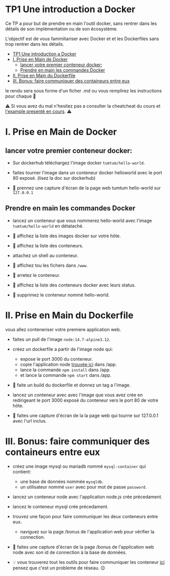 # TP1 Une introduction a Docker

Ce TP a pour but de prendre en main l'outil docker, sans rentrer dans les détails de son implémentation ou de son écosystème.

L'objectif est de vous fammiliariser avec Docker et et les Dockerfiles sans trop rentrer dans les détails.




- [TP1 Une introduction a Docker](#tp1-une-introduction-a-docker)
- [I. Prise en Main de Docker](#i-prise-en-main-de-docker)
  - [lancer votre premier conteneur docker:](#lancer-votre-premier-conteneur-docker)
  - [Prendre en main les commandes Docker](#prendre-en-main-les-commandes-docker)
- [II. Prise en Main du Dockerfile](#ii-prise-en-main-du-dockerfile)
- [III. Bonus: faire communiquer des containeurs entre eux](#iii-bonus-faire-communiquer-des-containeurs-entre-eux)

le rendu sera sous forme d'un ficher .md ou vous remplirez les instructions pour chaque :triangular_flag_on_post: 

:warning: Si vous avez du mal n'hesitez pas a consulter la cheatcheat du cours et [l'example presenté en cours](../../ressources/docker/cours). :warning:

# I. Prise en Main de Docker

## lancer votre premier conteneur docker:

* Sur dockerhub téléchargez l'image docker ``tumtum/hello-world``.

* faites tourner l'image dans un conteneur docker helloworld avec le port 80 exposé. (lisez la doc sur dockerhub)

* :triangular_flag_on_post: prennez une capture d'écran de la page web tumtum hello-world sur ``127.0.0.1``

## Prendre en main les commandes Docker

* lancez un conteneur que vous nommerez hello-world avec l'image ``tumtum/hello-world`` en détataché.

* :triangular_flag_on_post: affichez la liste des images docker sur votre hôte.

* :triangular_flag_on_post: affichez la liste des conteneurs.

* attachez un shell au conteneur.

* :triangular_flag_on_post: affichez tou les fichers dans ``/www``.

* :triangular_flag_on_post: arretez le conteneur.

* :triangular_flag_on_post: affichez la liste des conteneurs docker avec leurs status.

* :triangular_flag_on_post: supprimez le conteneur nommé hello-world.

# II. Prise en Main du Dockerfile

vous allez conteneriser votre premiere application web.

* faites un pull de l'image ``node:14.7-alpine3.12``.

* créez un dockerfile a partir de l'image node qui:
  * expose le port 3000 du conteneur.
  * copie l'application node [trouvée ici](../../ressources/docker/tp/app) dans /app.
  * lance la commande ``npm install`` dans /app.
  * et lance la commande ``npm start`` dans /app.

* :triangular_flag_on_post: faite un build du dockerfile et donnez un tag a l'image.

* lancez un conteneur avec avec l'image que vous avez crée en redirigeant le port 3000 exposé du conteneur vers le port 80 de votre hôte.

* :triangular_flag_on_post: faites une capture d'écran de la la page web qui tourne sur 127.0.0.1 avec l'url inclus.

# III. Bonus: faire communiquer des containeurs entre eux

* créez une image mysql ou mariadb nommé ``mysql-container`` qui contient:
  * une base de données nommée ``mysqldb``.
  * un utilisateur nommé ``user`` avec pour mot de passe ``password``.

* lancez un conteneur node avec l'application node.js crée précedament.

* lancez le conteneur mysql crée précedament.

* trouvez une façon pour faire communiquer les deux conteneurs entre eux.
  * naviguez sur la page /bonus de l'application web pour vérifier la connection.


* :triangular_flag_on_post: faites une capture d'écran de la page /bonus de l'application web node avec son id de connection à la base de données.


* :bulb: vous trouverez tout les outils pour faire communiquer les conteneur [ici](https://docs.docker.com/engine/reference/commandline/run/#connect-a-container-to-a-network---network) pensez que c'est un probleme de réseau. :wink: